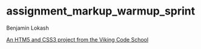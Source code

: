 assignment_markup_warmup_sprint
===============================

Benjamin Lokash

[An HTM5 and CSS3 project from the Viking Code School](http://www.vikingcodeschool.com)
